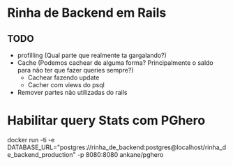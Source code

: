 # Rinha de Backend em Rails


## TODO

- profilling (Qual parte que realmente ta gargalando?)
- Cache (Podemos cachear de alguma forma? Principalmente o saldo para não ter que fazer queries sempre?)
  - Cachear fazendo update
  - Cacher com views do psql
- Remover partes não utilizadas do rails

# Habilitar query Stats com PGhero
docker run -ti -e DATABASE_URL="postgres://rinha_de_backend:postgres@localhost/rinha_de_backend_production" -p 8080:8080 ankane/pghero
 
